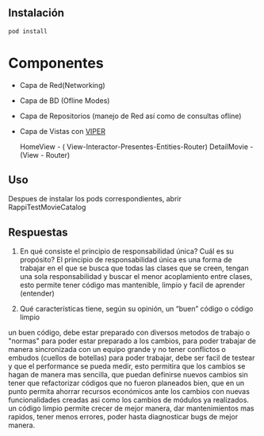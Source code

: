 ## Instalación 

```bash
pod install
```


# Componentes

- Capa de Red(Networking)

- Capa de BD (Ofline Modes)

- Capa de Repositorios (manejo de Red así como de consultas ofline)

- Capa de Vistas con [VIPER](https://www.objc.io/issues/13-architecture/viper/)

    HomeView - ( View-Interactor-Presentes-Entities-Router)
    DetailMovie - (View - Router)





## Uso

Despues de instalar los pods correspondientes, abrir RappiTestMovieCatalog

## Respuestas

1. En qué consiste el principio de responsabilidad única? Cuál es su propósito?
   El principio de responsabilidad única es una forma de trabajar en el que se busca que todas las clases que se creen, tengan una sola responsabilidad y buscar el menor acoplamiento entre clases, esto permite tener código mas mantenible, limpio y facil de aprender (entender)


2. Qué características tiene, según su opinión, un “buen” código o código limpio

un buen código, debe estar preparado con diversos metodos de trabajo o "normas" para poder estar preparado a los cambios, para poder trabajar de manera sincronizada con un equipo grande y no tener conflictos o embudos (cuellos de botellas) para poder trabajar, debe ser facil de testear y que el performance se pueda medir, esto permitira que los cambios se hagan de manera mas sencilla, que puedan definirse nuevos cambios sin tener que refactorizar códigos que no fueron planeados bien, que en un punto permita ahorrar recursos económicos ante los cambios con nuevas funcionalidades creadas asi como los cambios de módulos ya realizados. 
un código limpio permite crecer de mejor manera, dar mantenimientos mas rapidos, tener menos errores, poder hasta diagnosticar bugs de mejor manera.
 
